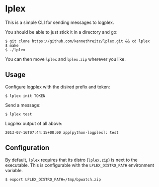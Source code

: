 lplex
=====

This is a simple CLI for sending messages to logplex.

You should be able to just stick it in a directory and go:

    $ git clone https://github.com/kennethreitz/lplex.git && cd lplex
    $ make
    $ ./lplex

You can then move `lplex` and `lplex.zip` wherever you like.


Usage
-----

Configure logplex with the disired prefix and token:

    $ lplex init TOKEN

Send a message:

    $ lplex test

Logplex output of all above:

    2013-07-16T07:44:15+00:00 app[python-logplex]: test

Configuration
-------------

By default, `lplex` requires that its distro (`lplex.zip`) is next to the executable. This is configurable with the `LPLEX_DISTRO_PATH` environment variable.

    $ export LPLEX_DISTRO_PATH=/tmp/bpwatch.zip

